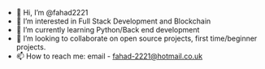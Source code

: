 - 👋 Hi, I’m @fahad2221
- 👀 I’m interested in Full Stack Development and Blockchain
- 🌱 I’m currently learning Python/Back end development
- 💞️ I’m looking to collaborate on open source projects, first time/beginner projects.
- 📫 How to reach me: email - fahad-2221@hotmail.co.uk

<!---
fahad2221/fahad2221 is a ✨ special ✨ repository because its `README.md` (this file) appears on your GitHub profile.
You can click the Preview link to take a look at your changes.
--->
